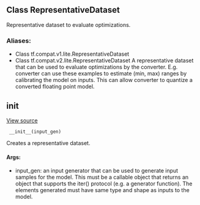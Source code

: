 ## Class RepresentativeDataset
Representative dataset to evaluate optimizations.
### Aliases:
- Class tf.compat.v1.lite.RepresentativeDataset
- Class tf.compat.v2.lite.RepresentativeDataset
A representative dataset that can be used to evaluate optimizations by the converter. E.g. converter can use these examples to estimate (min, max) ranges by calibrating the model on inputs. This can allow converter to quantize a converted floating point model.
## __init__
[View source](https://github.com/tensorflow/tensorflow/blob/r2.0/tensorflow/lite/python/lite.py#L121-L130)


```
 __init__(input_gen)
```
Creates a representative dataset.
#### Args:
- input_gen: an input generator that can be used to generate input samples for the model. This must be a callable object that returns an object that supports the iter() protocol (e.g. a generator function). The elements generated must have same type and shape as inputs to the model.

